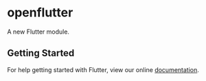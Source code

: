 # openflutter

A new Flutter module.

## Getting Started

For help getting started with Flutter, view our online
[documentation](https://flutter.dev/).
